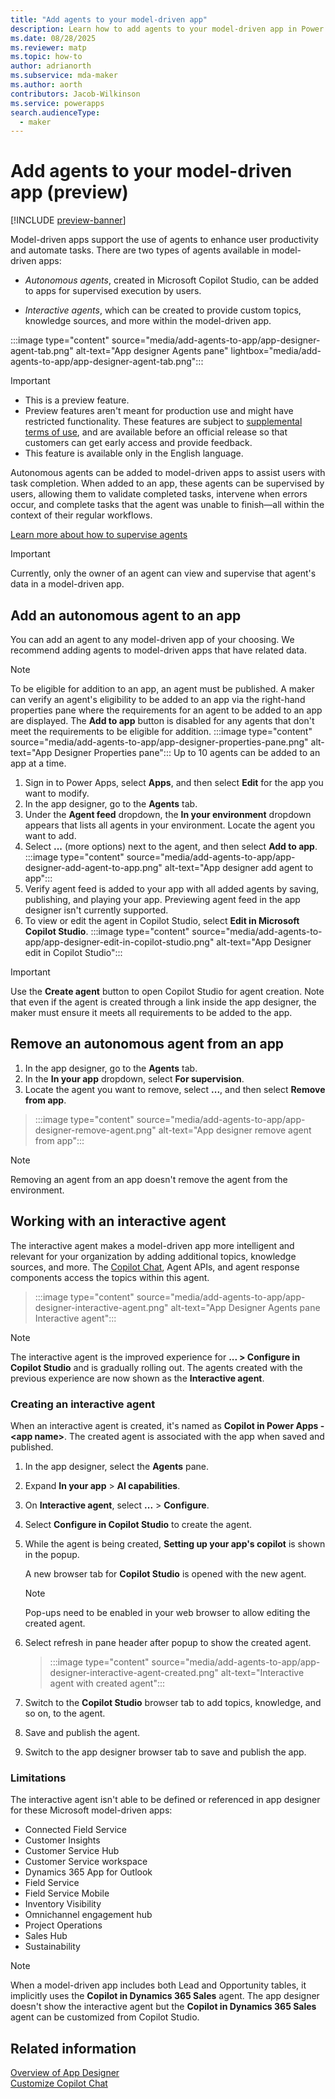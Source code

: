 ```yaml
---
title: "Add agents to your model-driven app" 
description: Learn how to add agents to your model-driven app in Power Apps.
ms.date: 08/28/2025
ms.reviewer: matp
ms.topic: how-to
author: adrianorth
ms.subservice: mda-maker
ms.author: aorth
contributors: Jacob-Wilkinson
ms.service: powerapps
search.audienceType: 
  - maker
---
```

# Add agents to your model-driven app (preview)

[!INCLUDE [preview-banner](~/../shared-content/shared/preview-includes/preview-banner.md)]

Model-driven apps support the use of agents to enhance user productivity and automate tasks. There are two types of agents available in model-driven apps: 

- *Autonomous agents*, created in Microsoft Copilot Studio, can be added to apps for supervised execution by users.

- *Interactive agents*, which can be created to provide custom topics, knowledge sources, and more within the model-driven app.

:::image type="content" source="media/add-agents-to-app/app-designer-agent-tab.png" alt-text="App designer Agents pane" lightbox="media/add-agents-to-app/app-designer-agent-tab.png":::

> [!IMPORTANT]
>
> - This is a preview feature.
> - Preview features aren't meant for production use and might have restricted functionality. These features are subject to [supplemental terms of use](https://go.microsoft.com/fwlink/?linkid=2216214), and are available before an official release so that customers can get early access and provide feedback.
> - This feature is available only in the English language.

Autonomous agents can be added to model-driven apps to assist users with task completion. When added to an app, these agents can be supervised by users, allowing them to validate completed tasks, intervene when errors occur, and complete tasks that the agent was unable to finish—all within the context of their regular workflows.

[Learn more about how to supervise agents](../../user/supervise-agents-with-agent-feed.md)

> [!IMPORTANT]
> Currently, only the owner of an agent can view and supervise that agent's data in a model-driven app.

## Add an autonomous agent to an app

You can add an agent to any model-driven app of your choosing. We recommend adding agents to model-driven apps that have related data. 

> [!NOTE]
> To be eligible for addition to an app, an agent must be published. A maker can verify an agent's eligibility to be added to an app via the right-hand properties pane where the requirements for an agent to be added to an app are displayed. The **Add to app** button is disabled for any agents that don't meet the requirements to be eligible for addition.
:::image type="content" source="media/add-agents-to-app/app-designer-properties-pane.png" alt-text="App Designer Properties pane":::
> Up to 10 agents can be added to an app at a time.

1. Sign in to Power Apps, select **Apps**, and then select **Edit** for the app you want to modify.
1. In the app designer, go to the **Agents** tab.
1. Under the **Agent feed** dropdown, the **In your environment** dropdown appears that lists all agents in your environment. Locate the agent you want to add.
1. Select **...** (more options) next to the agent, and then select **Add to app**.
    :::image type="content" source="media/add-agents-to-app/app-designer-add-agent-to-app.png" alt-text="App designer add agent to app":::
1. Verify agent feed is added to your app with all added agents by saving, publishing, and playing your app. Previewing agent feed in the app designer isn't currently supported.
1. To view or edit the agent in Copilot Studio, select **Edit in Microsoft Copilot Studio**.
   :::image type="content" source="media/add-agents-to-app/app-designer-edit-in-copilot-studio.png" alt-text="App Designer edit in Copilot Studio":::

> [!IMPORTANT]
> Use the **Create agent** button to open Copilot Studio for agent creation. Note that even if the agent is created through a link inside the app designer, the maker must ensure it meets all requirements to be added to the app.

## Remove an autonomous agent from an app

1. In the app designer, go to the **Agents** tab.
1. In the **In your app** dropdown, select **For supervision**.
1. Locate the agent you want to remove, select **...**, and then select **Remove from app**.

> :::image type="content" source="media/add-agents-to-app/app-designer-remove-agent.png" alt-text="App designer remove agent from app":::

> [!NOTE]
> Removing an agent from an app doesn't remove the agent from the environment.

## Working with an interactive agent

The interactive agent makes a model-driven app more intelligent and relevant for your organization by adding additional topics, knowledge sources, and more. The [Copilot Chat](add-ai-copilot.md), Agent APIs, and agent response components access the topics within this agent.

> :::image type="content" source="media/add-agents-to-app/app-designer-interactive-agent.png" alt-text="App Designer Agents pane Interactive agent":::

> [!NOTE]
> The interactive agent is the improved experience for **... > Configure in Copilot Studio** and is gradually rolling out. The agents created with the previous experience are now shown as the **Interactive agent**.

### Creating an interactive agent

When an interactive agent is created, it's named as **Copilot in Power Apps - \<app name\>**. The created agent is associated with the app when saved and published.

1. In the app designer, select the **Agents** pane.
1. Expand **In your app** > **AI capabilities**.
1. On **Interactive agent**, select **...** > **Configure**.
1. Select **Configure in Copilot Studio** to create the agent.
1. While the agent is being created, **Setting up your app's copilot** is shown in the popup.

   A new browser tab for **Copilot Studio** is opened with the new agent.
   > [!NOTE]
   > Pop-ups need to be enabled in your web browser to allow editing the created agent.
1. Select refresh in pane header after popup to show the created agent.
   > :::image type="content" source="media/add-agents-to-app/app-designer-interactive-agent-created.png" alt-text="Interactive agent with created agent":::
1. Switch to the **Copilot Studio** browser tab to add topics, knowledge, and so on, to the agent.
1. Save and publish the agent.
1. Switch to the app designer browser tab to save and publish the app.

### Limitations

The interactive agent isn't able to be defined or referenced in app designer for these Microsoft model-driven apps:

- Connected Field Service
- Customer Insights
- Customer Service Hub
- Customer Service workspace
- Dynamics 365 App for Outlook
- Field Service
- Field Service Mobile
- Inventory Visibility
- Omnichannel engagement hub
- Project Operations
- Sales Hub
- Sustainability

> [!NOTE]
> When a model-driven app includes both Lead and Opportunity tables, it implicitly uses the **Copilot in Dynamics 365 Sales** agent. The app designer doesn't show the interactive agent but the **Copilot in Dynamics 365 Sales** agent can be customized from Copilot Studio. 

## Related information

[Overview of App Designer](app-designer-overview.md)<br/>
[Customize Copilot Chat](customize-copilot-chat.md)
